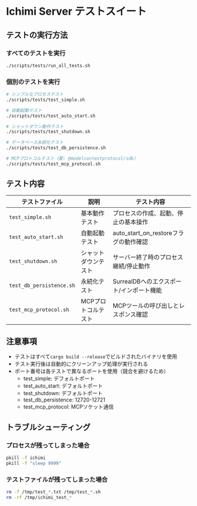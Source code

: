 # Ichimi Server テストスイート

## テストの実行方法

### すべてのテストを実行
```bash
./scripts/tests/run_all_tests.sh
```

### 個別のテストを実行
```bash
# シンプルなプロセステスト
./scripts/tests/test_simple.sh

# 自動起動テスト
./scripts/tests/test_auto_start.sh

# シャットダウン動作テスト
./scripts/tests/test_shutdown.sh

# データベース永続化テスト
./scripts/tests/test_db_persistence.sh

# MCPプロトコルテスト（要: @modelcontextprotocol/sdk）
./scripts/tests/test_mcp_protocol.sh
```

## テスト内容

| テストファイル | 説明 | テスト内容 |
|---|---|---|
| `test_simple.sh` | 基本動作テスト | プロセスの作成、起動、停止の基本操作 |
| `test_auto_start.sh` | 自動起動テスト | auto_start_on_restoreフラグの動作確認 |
| `test_shutdown.sh` | シャットダウンテスト | サーバー終了時のプロセス継続/停止動作 |
| `test_db_persistence.sh` | 永続化テスト | SurrealDBへのエクスポート/インポート機能 |
| `test_mcp_protocol.sh` | MCPプロトコルテスト | MCPツールの呼び出しとレスポンス確認 |

## 注意事項

- テストはすべて`cargo build --release`でビルドされたバイナリを使用
- テスト実行後は自動的にクリーンアップ処理が実行される
- ポート番号は各テストで異なるポートを使用（競合を避けるため）
  - test_simple: デフォルトポート
  - test_auto_start: デフォルトポート
  - test_shutdown: デフォルトポート
  - test_db_persistence: 12720-12721
  - test_mcp_protocol: MCPソケット通信

## トラブルシューティング

### プロセスが残ってしまった場合
```bash
pkill -f ichimi
pkill -f "sleep 9999"
```

### テストファイルが残ってしまった場合
```bash
rm -f /tmp/test_*.txt /tmp/test_*.sh
rm -rf /tmp/ichimi_test_*
```
